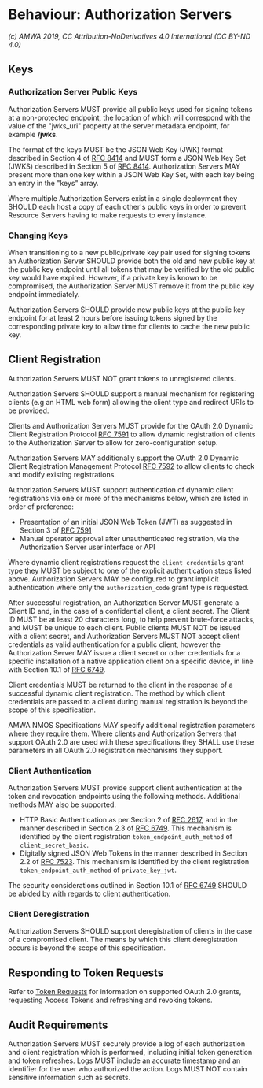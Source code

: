 # Behaviour: Authorization Servers

_(c) AMWA 2019, CC Attribution-NoDerivatives 4.0 International (CC BY-ND 4.0)_

## Keys

### Authorization Server Public Keys

Authorization Servers MUST provide all public keys used for signing tokens at a non-protected endpoint, the location
of which will correspond with the value of the "jwks_uri" property at the server metadata endpoint, for example
**/jwks**.

The format of the keys MUST be the JSON Web Key (JWK) format described in Section 4 of [RFC 8414][RFC-8414] and
MUST form a JSON Web Key Set (JWKS) described in Section 5 of [RFC 8414][RFC-8414]. Authorization Servers MAY
present more than one key within a JSON Web Key Set, with each key being an entry in the "keys" array.

Where multiple Authorization Servers exist in a single deployment they SHOULD each host a copy of each other's public
keys in order to prevent Resource Servers having to make requests to every instance.

### Changing Keys

When transitioning to a new public/private key pair used for signing tokens an Authorization Server SHOULD provide
both the old and new public key at the public key endpoint until all tokens that may be verified by the old public key
would have expired. However, if a private key is known to be compromised, the Authorization Server MUST remove it
from the public key endpoint immediately.

Authorization Servers SHOULD provide new public keys at the public key endpoint for at least 2 hours before
issuing tokens signed by the corresponding private key to allow time for clients to cache the new public key.

## Client Registration

Authorization Servers MUST NOT grant tokens to unregistered clients.

Authorization Servers SHOULD support a manual mechanism for registering clients (e.g an HTML web form) allowing the
client type and redirect URIs to be provided.

Clients and Authorization Servers MUST provide for the OAuth 2.0 Dynamic Client Registration Protocol
[RFC 7591][RFC-7591] to allow dynamic registration of clients to the Authorization Server to allow for
zero-configuration setup.

Authorization Servers MAY additionally support the OAuth 2.0 Dynamic Client Registration Management Protocol
[RFC 7592][RFC-7592] to allow clients to check and modify existing registrations.

Authorization Servers MUST support authentication of dynamic client registrations via one or more of the mechanisms
below, which are listed in order of preference:
*   Presentation of an initial JSON Web Token (JWT) as suggested in Section 3 of [RFC 7591][RFC-7591]
*   Manual operator approval after unauthenticated registration, via the Authorization Server user interface or API

Where dynamic client registrations request the `client_credentials` grant type they MUST be subject to one of the
explicit authentication steps listed above. Authorization Servers MAY be configured to grant implicit authentication
where only the `authorization_code` grant type is requested.

After successful registration, an Authorization Server MUST generate a Client ID and, in the case of a confidential
client, a client secret. The Client ID MUST be at least 20 characters long, to help prevent brute-force attacks, and
MUST be unique to each client. Public clients MUST NOT be issued with a client secret, and Authorization Servers MUST
NOT accept client credentials as valid authentication for a public client, however the Authorization Server MAY issue
a client secret or other credentials for a specific installation of a native application client on a specific
device, in line with Section 10.1 of [RFC 6749][RFC-6749].

Client credentials MUST be returned to the client in the response of a successful dynamic client registration. The
method by which client credentials are passed to a client during manual registration is beyond the scope of this
specification.

AMWA NMOS Specifications MAY specify additional registration parameters where they require them. Where clients and
Authorization Servers that support OAuth 2.0 are used with these specifications they SHALL use these parameters in
all OAuth 2.0 registration mechanisms they support.

### Client Authentication

Authorization Servers MUST provide support client authentication at the token and revocation endpoints using the
following methods. Additional methods MAY also be supported.
*   HTTP Basic Authentication as per Section 2 of [RFC 2617][RFC-2617], and in the manner described in Section 2.3 of
[RFC 6749][RFC-6749]. This mechanism is identified by the client registration `token_endpoint_auth_method` of
`client_secret_basic`.
*   Digitally signed JSON Web Tokens in the manner described in Section 2.2 of [RFC 7523][RFC-7523]. This mechanism is
identified by the client registration `token_endpoint_auth_method` of `private_key_jwt`.

The security considerations outlined in Section 10.1 of [RFC 6749][RFC-6749] SHOULD be abided by with regards to client
authentication.

### Client Deregistration

Authorization Servers SHOULD support deregistration of clients in the case of a compromised client. The means by which
this client deregistration occurs is beyond the scope of this specification.

## Responding to Token Requests

Refer to [Token Requests](4.3.%20Behaviour%20-%20Token%20Requests.md) for information on supported OAuth 2.0 grants,
requesting Access Tokens and refreshing and revoking tokens.

## Audit Requirements

Authorization Servers MUST securely provide a log of each authorization and client registration which is performed,
including initial token generation and token refreshes. Logs MUST include an accurate timestamp and an identifier for
the user who authorized the action. Logs MUST NOT contain sensitive information such as secrets.


[RFC-2617]: https://tools.ietf.org/html/rfc2617 "HTTP Authentication: Basic and Digest Access Authentication"

[RFC-6749]: https://tools.ietf.org/html/rfc6749 "The OAuth 2.0 Authorization Framework"

[RFC-7523]: https://tools.ietf.org/html/rfc7591 "JSON Web Token (JWT) Profile for OAuth 2.0 Client Authentication and Authorization Grants"

[RFC-7591]: https://tools.ietf.org/html/rfc7591 "OAuth 2.0 Dynamic Client Registration Protocol"

[RFC-7592]: https://tools.ietf.org/html/rfc7592 "OAuth 2.0 Dynamic Client Registration Management Protocol"

[RFC-8414]: https://tools.ietf.org/html/rfc8414 "OAuth 2.0 Authorization Server Metadata"
